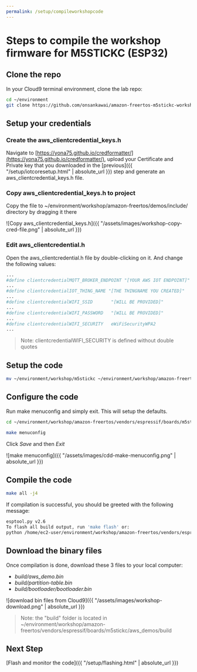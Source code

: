 ```yaml
---
permalink: /setup/compileworkshopcode
---
```

# Steps to compile the workshop firmware for M5STICKC (ESP32)

## Clone the repo

In your Cloud9 terminal environment, clone the lab repo:

```bash
cd ~/environment
git clone https://github.com/onsankawai/amazon-freertos-m5stickc-workshop.git --recurse-submodules workshop
```

## Setup your credentials

### Create the aws\_clientcredential\_keys.h

Navigate to [https://yona75.github.io/credformatter/](https://yona75.github.io/credformatter/), upload your Certificate and Private key that you downloaded in the [previous]({{ "/setup/iotcoresetup.html" | absolute_url }}) step and generate an aws\_clientcredential\_keys.h file.

### Copy aws\_clientcredential\_keys.h to project

Copy the file to ~/environment/workshop/amazon-freertos/demos/include/ directory by dragging it there

![Copy aws_clientcredential_keys.h]({{ "/assets/images/workshop-copy-cred-file.png" | absolute_url }})

### Edit aws_clientcredential.h

Open the aws\_clientcredential.h file by double-clicking on it. And change the following values:

```bash
...
#define clientcredentialMQTT_BROKER_ENDPOINT "[YOUR AWS IOT ENDPOINT]"
...
#define clientcredentialIOT_THING_NAME "[THE THINGNAME YOU CREATED]"
...
#define clientcredentialWIFI_SSID       "[WILL BE PROVIDED]"
...
#define clientcredentialWIFI_PASSWORD   "[WILL BE PROVIDED]"
...
#define clientcredentialWIFI_SECURITY   eWiFiSecurityWPA2
...
```

> Note: clientcredentialWIFI\_SECURITY is defined without double quotes


## Setup the code

```bash
mv ~/environment/workshop/m5stickc ~/environment/workshop/amazon-freertos/vendors/espressif/boards
```

## Configure the code

Run make menuconfig and simply exit. This will setup the defaults.

```bash
cd ~/environment/workshop/amazon-freertos/vendors/espressif/boards/m5stickc/aws_demos

make menuconfig
```

Click *Save* and then *Exit*

![make menuconfig]({{ "/assets/images/cdd-make-menuconfig.png" | absolute_url }})

## Compile the code

```bash
make all -j4
```

If compilation is successful, you should be greeted with the following message:

```bash
esptool.py v2.6
To flash all build output, run 'make flash' or:
python /home/ec2-user/environment/workshop/amazon-freertos/vendors/espressif/esp-idf/components/esptool_py/esptool/esptool.py --chip esp32 --port /dev/cu.usbserial-29568143B4 --baud 1500000 --before default_reset --after hard_reset write_flash -z --flash_mode dio --flash_freq 40m --flash_size detect 0x1000 /home/ec2-user/environment/workshop/amazon-freertos/vendors/espressif/boards/m5stickc/aws_demos/build/bootloader/bootloader.bin 0x20000 /home/ec2-user/environment/workshop/amazon-freertos/vendors/espressif/boards/m5stickc/aws_demos/build/aws_demo.bin 0x8000 /home/ec2-user/environment/workshop/amazon-freertos/vendors/espressif/boards/m5stickc/aws_demos/build/partition-table.bin
```

## Download the binary files

Once compilation is done, download these 3 files to your local computer:

* *build/aws_demo.bin*
* *build/partition-table.bin*
* *build/bootloader/bootloader.bin*

![download bin files from Cloud9]({{ "/assets/images/workshop-download.png" | absolute_url }})

> Note: the "build" folder is located in ~/environment/workshop/amazon-freertos/vendors/espressif/boards/m5stickc/aws_demos/build


## Next Step

[Flash and monitor the code]({{ "/setup/flashing.html" | absolute_url }})

